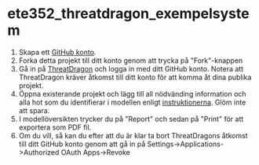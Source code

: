 # ete352_threatdragon_exempelsystem

<ol>
  <li>Skapa ett <a href="https://github.com/signup?ref_cta=Sign+up&ref_loc=header+logged+out&ref_page=%2F&source=header-home">GitHub konto</a>.</li>
  <li>Forka detta projekt till ditt konto genom att trycka på "Fork"-knappen</li>
  <li>Gå in på <a href="https://threatdragon.org/login">ThreatDragon</a> och logga in med ditt GitHub konto. Notera att ThreatDragon kräver åtkomst till ditt konto för att komma åt dina publika projekt.</li>
  <li>Öppna existerande projekt och lägg till all nödvänding information och alla hot som du identifierar i modellen enligt <a href="https://cybersakerhet-grund.ida.liu.se/content/kapitel6/uppgift">instruktionerna</a>. Glöm inte att spara.</li>
  <li>I modellöversikten trycker du på "Report" och sedan på "Print" för att exportera som PDF fil.</li>
  <li>Om du vill, så kan du efter att du är klar ta bort ThreatDragons åtkomst till ditt GitHub konto genom att gå in på Settings->Applications->Authorized OAuth Apps->Revoke</li>
</ol>
